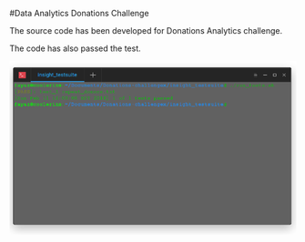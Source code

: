 #Data Analytics Donations Challenge

The source code has been developed for Donations Analytics challenge.

The code has also passed the test.

![Test Pass](https://github.com/fayazr/Donations-challengex/blob/master/TestPass.png)

